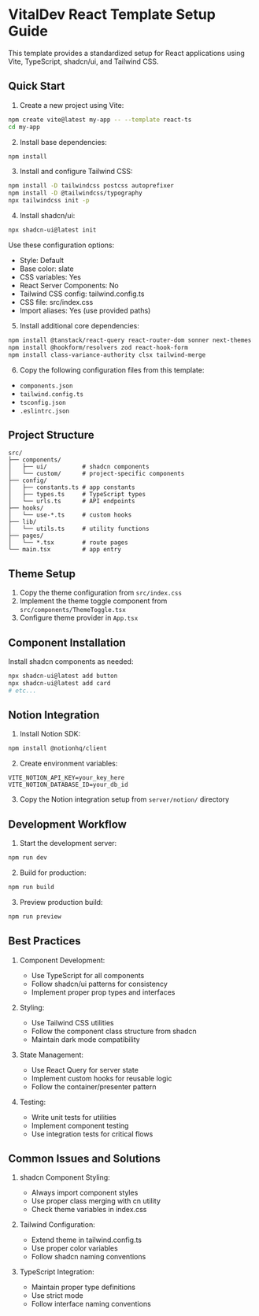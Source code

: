 # VitalDev React Template Setup Guide

This template provides a standardized setup for React applications using Vite, TypeScript, shadcn/ui, and Tailwind CSS.

## Quick Start

1. Create a new project using Vite:
```bash
npm create vite@latest my-app -- --template react-ts
cd my-app
```

2. Install base dependencies:
```bash
npm install
```

3. Install and configure Tailwind CSS:
```bash
npm install -D tailwindcss postcss autoprefixer
npm install -D @tailwindcss/typography
npx tailwindcss init -p
```

4. Install shadcn/ui:
```bash
npx shadcn-ui@latest init
```

Use these configuration options:
- Style: Default
- Base color: slate
- CSS variables: Yes
- React Server Components: No
- Tailwind CSS config: tailwind.config.ts
- CSS file: src/index.css
- Import aliases: Yes (use provided paths)

5. Install additional core dependencies:
```bash
npm install @tanstack/react-query react-router-dom sonner next-themes
npm install @hookform/resolvers zod react-hook-form
npm install class-variance-authority clsx tailwind-merge
```

6. Copy the following configuration files from this template:
- `components.json`
- `tailwind.config.ts`
- `tsconfig.json`
- `.eslintrc.json`

## Project Structure

```
src/
├── components/
│   ├── ui/          # shadcn components
│   └── custom/      # project-specific components
├── config/
│   ├── constants.ts # app constants
│   ├── types.ts     # TypeScript types
│   └── urls.ts      # API endpoints
├── hooks/
│   └── use-*.ts     # custom hooks
├── lib/
│   └── utils.ts     # utility functions
├── pages/
│   └── *.tsx        # route pages
└── main.tsx         # app entry
```

## Theme Setup

1. Copy the theme configuration from `src/index.css`
2. Implement the theme toggle component from `src/components/ThemeToggle.tsx`
3. Configure theme provider in `App.tsx`

## Component Installation

Install shadcn components as needed:
```bash
npx shadcn-ui@latest add button
npx shadcn-ui@latest add card
# etc...
```

## Notion Integration

1. Install Notion SDK:
```bash
npm install @notionhq/client
```

2. Create environment variables:
```env
VITE_NOTION_API_KEY=your_key_here
VITE_NOTION_DATABASE_ID=your_db_id
```

3. Copy the Notion integration setup from `server/notion/` directory

## Development Workflow

1. Start the development server:
```bash
npm run dev
```

2. Build for production:
```bash
npm run build
```

3. Preview production build:
```bash
npm run preview
```

## Best Practices

1. Component Development:
   - Use TypeScript for all components
   - Follow shadcn/ui patterns for consistency
   - Implement proper prop types and interfaces

2. Styling:
   - Use Tailwind CSS utilities
   - Follow the component class structure from shadcn
   - Maintain dark mode compatibility

3. State Management:
   - Use React Query for server state
   - Implement custom hooks for reusable logic
   - Follow the container/presenter pattern

4. Testing:
   - Write unit tests for utilities
   - Implement component testing
   - Use integration tests for critical flows

## Common Issues and Solutions

1. shadcn Component Styling:
   - Always import component styles
   - Use proper class merging with cn utility
   - Check theme variables in index.css

2. Tailwind Configuration:
   - Extend theme in tailwind.config.ts
   - Use proper color variables
   - Follow shadcn naming conventions

3. TypeScript Integration:
   - Maintain proper type definitions
   - Use strict mode
   - Follow interface naming conventions
